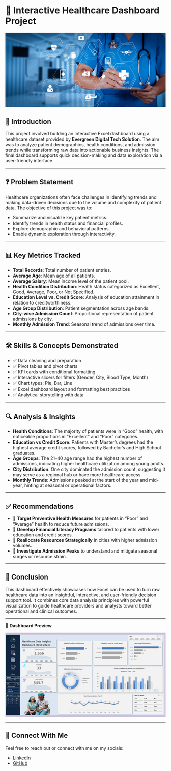 # 🏥 Interactive Healthcare Dashboard Project

![Dashboard Preview](https://github.com/lase0825/Healthcare-Dashboard-Insights/blob/main/HCA.jpg)


## 📁 Introduction
This project involved building an interactive Excel dashboard using a healthcare dataset provided by **Evergreen Digital Tech Solution**. The aim was to analyze patient demographics, health conditions, and admission trends while transforming raw data into actionable business insights. The final dashboard supports quick decision-making and data exploration via a user-friendly interface.

---

## ❓ Problem Statement
Healthcare organizations often face challenges in identifying trends and making data-driven decisions due to the volume and complexity of patient data. The objective of this project was to:
- Summarize and visualize key patient metrics.
- Identify trends in health status and financial profiles.
- Explore demographic and behavioral patterns.
- Enable dynamic exploration through interactivity.

---

## 📊 Key Metrics Tracked
- **Total Records**: Total number of patient entries.
- **Average Age**: Mean age of all patients.
- **Average Salary**: Mean income level of the patient pool.
- **Health Condition Distribution**: Health status categorized as Excellent, Good, Average, Poor, or Not Specified.
- **Education Level vs. Credit Score**: Analysis of education attainment in relation to creditworthiness.
- **Age Group Distribution**: Patient segmentation across age bands.
- **City-wise Admission Count**: Proportional representation of patient admissions by city.
- **Monthly Admission Trend**: Seasonal trend of admissions over time.

---

## 🛠️ Skills & Concepts Demonstrated
- ✅ Data cleaning and preparation
- ✅ Pivot tables and pivot charts
- ✅ KPI cards with conditional formatting
- ✅ Interactive slicers for filters (Gender, City, Blood Type, Month)
- ✅ Chart types: Pie, Bar, Line
- ✅ Excel dashboard layout and formatting best practices
- ✅ Analytical storytelling with data

---

## 🔍 Analysis & Insights
- **Health Conditions**: The majority of patients were in “Good” health, with noticeable proportions in “Excellent” and “Poor” categories.
- **Education vs Credit Score**: Patients with Master’s degrees had the highest average credit scores, followed by Bachelor’s and High School graduates.
- **Age Groups**: The 21–40 age range had the highest number of admissions, indicating higher healthcare utilization among young adults.
- **City Distribution**: One city dominated the admission count, suggesting it may serve as a regional hub or have more healthcare access.
- **Monthly Trends**: Admissions peaked at the start of the year and mid-year, hinting at seasonal or operational factors.

---

## ✅ Recommendations
- 📌 **Target Preventive Health Measures** for patients in “Poor” and “Average” health to reduce future admissions.
- 📌 **Develop Financial Literacy Programs** tailored to patients with lower education and credit scores.
- 📌 **Reallocate Resources Strategically** in cities with higher admission volumes.
- 📌 **Investigate Admission Peaks** to understand and mitigate seasonal surges or resource strain.

---

## 📌 Conclusion
This dashboard effectively showcases how Excel can be used to turn raw healthcare data into an insightful, interactive, and user-friendly decision support tool. It combines core data analysis principles with powerful visualization to guide healthcare providers and analysts toward better operational and clinical outcomes.

---

📸 **Dashboard Preview**

![Healthcare Dashboard Screenshot](./Screenshot%202025-04-27%20004520.png)

---

## 🤝 Connect With Me

Feel free to reach out or connect with me on my socials:

- [LinkedIn](https://www.linkedin.com/in/toluwalaseajina)   
- [GitHub](https://github.com/lase0825)  



